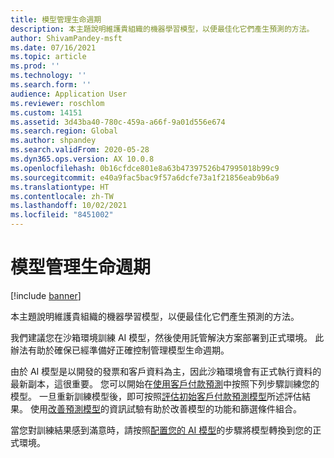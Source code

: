 ```yaml
---
title: 模型管理生命週期
description: 本主題說明維護貴組織的機器學習模型，以便最佳化它們產生預測的方法。
author: ShivamPandey-msft
ms.date: 07/16/2021
ms.topic: article
ms.prod: ''
ms.technology: ''
ms.search.form: ''
audience: Application User
ms.reviewer: roschlom
ms.custom: 14151
ms.assetid: 3d43ba40-780c-459a-a66f-9a01d556e674
ms.search.region: Global
ms.author: shpandey
ms.search.validFrom: 2020-05-28
ms.dyn365.ops.version: AX 10.0.8
ms.openlocfilehash: 0b16cfdce801e8a63b47397526b47995018b99c9
ms.sourcegitcommit: e40a9fac5bac9f57a6dcfe73a1f21856eab9b6a9
ms.translationtype: HT
ms.contentlocale: zh-TW
ms.lasthandoff: 10/02/2021
ms.locfileid: "8451002"
---
```

# <a name="model-management-lifecycle"></a>模型管理生命週期

[!include [banner](../includes/banner.md)]

本主題說明維護貴組織的機器學習模型，以便最佳化它們產生預測的方法。

我們建議您在沙箱環境訓練 AI 模型，然後使用託管解決方案部署到正式環境。 此辦法有助於確保已經準備好正確控制管理模型生命週期。

由於 AI 模型是以開發的發票和客戶資料為主，因此沙箱環境會有正式執行資料的最新副本，這很重要。 您可以開始在[使用客戶付款預測](use-customer-payment-predictions.md)中按照下列步驟訓練您的模型。 一旦重新訓練模型後，即可按照[評估初始客戶付款預測模型](evaluate-payment-prediction.md)所述評估結果。 使用[改善預測模型](improve-model.md)的資訊試驗有助於改善模型的功能和篩選條件組合。

當您對訓練結果感到滿意時，請按照[配置您的 AI 模型](/ai-builder/distribute-model)的步驟將模型轉換到您的正式環境。

